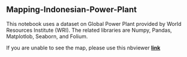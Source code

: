 ## Mapping-Indonesian-Power-Plant

This notebook uses a dataset on Global Power Plant provided by World Resources Institute (WRI).
The related libraries are Numpy, Pandas, Matplotlob, Seaborn, and Folium. <br>

If you are unable to see the map, please use this nbviewer  __[link](https://nbviewer.org/github/alfarisi2/Mapping-Indonesian-Power-Plant/blob/main/Mapping%20Indonesian%20Power%20Plant.ipynb)__ 

